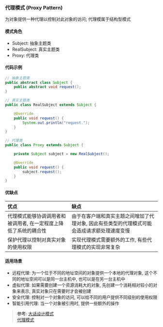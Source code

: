 ### 代理模式 (Proxy Pattern)
为对象提供一种代理以控制对此对象的访问; 代理模属于结构型模式

#### 模式角色
- Subject: 抽象主题类
- RealSubject: 真实主题类
- Proxy: 代理类


#### 代码示例
```Java
// 抽象主题类
public abstract class Subject {
    public abstract void request();
}

// 真实主题类
public class RealSubject extends Subject {

    @Override
    public void request() {
        System.out.println("request.");
    }
}

// 代理类
public class Proxy extends Subject {

    private Subject subject = new RealSubject();

    @Override
    public void request() {
        subject.request();
    }
}
```

#### 优缺点

| 优点 | 缺点 |
| :--- | :--- |
| 代理模式能够协调调用者和被调用者, 在一定程度上降低了系统的耦合性 | 由于在客户端和真实主题之间增加了代理对象, 因此有些类型的代理模式可能会造成请求额处理速度变慢 |
| 保护代理以控制对真实对象的使用权限 | 实现代理模式需要额外的工作, 有些代理模式的实现非常复杂 |

#### 适用场景
- 远程代理: 为一个位于不同的地址空间的对象提供一个本地的代理对象, 这个不同的地址空间可以是同一台主机中, 也可以是在另一台主机中
- 虚拟代理: 如果需要创建一个资源消耗大的对象, 先创建一个消耗相对较小的对象来表示, 真实对象只在需要时才会被创建
- 安全代理: 控制对一个对象的访问, 可以给不同的用户提供不同级别的使用权限
- 智能引用代理: 当一个对象被引用时, 提供一些额外的操作

>**参考:**
[大话设计模式](https://book.douban.com/subject/2334288/)   
[代理模式](https://design-patterns.readthedocs.io/zh_CN/latest/structural_patterns/proxy.html)
